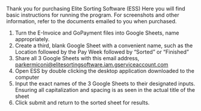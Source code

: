 Thank you for purchasing Elite Sorting Software (ESS)
Here you will find basic instructions for running the program. For screenshots and other information, refer to the documents emailed to you when purchased.
1. Turn the E-Invoice and GoPayment files into Google Sheets, name appropriately.
2. Create a third, blank Google Sheet with a convenient name, such as the Location 
followed by the Pay Week followed by “Sorted” or “Finished”
3. Share all 3 Google Sheets with this email address, parkermiconi@elitesortingsoftware.iam.gserviceaccount.com
4. Open ESS by double clicking the desktop application downloaded to the computer
5. Input the exact names of the 3 Google Sheets to their designated inputs. Ensuring all capitalization and spacing is as seen in the actual title of the sheet
6. Click submit and return to the sorted sheet for results.